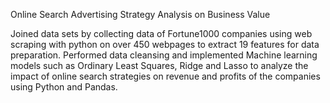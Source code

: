 Online Search Advertising Strategy Analysis on Business Value

Joined data sets by collecting data of Fortune1000 companies using web scraping with python on over 450 webpages to extract 19 features for data preparation.
Performed data cleansing and implemented Machine learning models such as Ordinary Least Squares, Ridge and Lasso to analyze the impact of online search strategies on revenue and profits of the companies using Python and Pandas.
